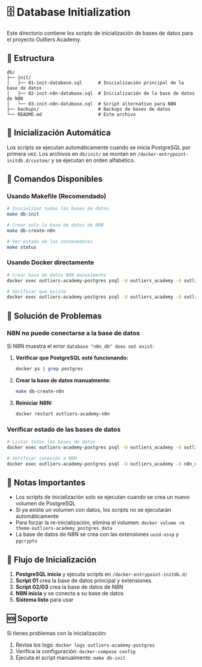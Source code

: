 # 🗄️ Database Initialization

Este directorio contiene los scripts de inicialización de bases de datos para el proyecto Outliers Academy.

## 📁 Estructura

```
db/
├── init/
│   ├── 01-init-database.sql      # Inicialización principal de la base de datos
│   ├── 02-init-n8n-database.sql  # Inicialización de la base de datos de N8N
│   └── 03-init-n8n-database.sql  # Script alternativo para N8N
├── backups/                      # Backups de bases de datos
└── README.md                     # Este archivo
```

## 🚀 Inicialización Automática

Los scripts se ejecutan automáticamente cuando se inicia PostgreSQL por primera vez. Los archivos en `db/init/` se montan en `/docker-entrypoint-initdb.d/custom/` y se ejecutan en orden alfabético.

## 🔧 Comandos Disponibles

### Usando Makefile (Recomendado)

```bash
# Inicializar todas las bases de datos
make db-init

# Crear solo la base de datos de N8N
make db-create-n8n

# Ver estado de los contenedores
make status
```

### Usando Docker directamente

```bash
# Crear base de datos N8N manualmente
docker exec outliers-academy-postgres psql -U outliers_academy -d outliers_academy_dev -c "CREATE DATABASE n8n_db;"

# Verificar que existe
docker exec outliers-academy-postgres psql -U outliers_academy -d outliers_academy_dev -c "\l" | grep n8n
```

## 🐛 Solución de Problemas

### N8N no puede conectarse a la base de datos

Si N8N muestra el error `database "n8n_db" does not exist`:

1. **Verificar que PostgreSQL esté funcionando:**
   ```bash
   docker ps | grep postgres
   ```

2. **Crear la base de datos manualmente:**
   ```bash
   make db-create-n8n
   ```

3. **Reiniciar N8N:**
   ```bash
   docker restart outliers-academy-n8n
   ```

### Verificar estado de las bases de datos

```bash
# Listar todas las bases de datos
docker exec outliers-academy-postgres psql -U outliers_academy -d outliers_academy_dev -c "\l"

# Verificar conexión a N8N
docker exec outliers-academy-postgres psql -U outliers_academy -d n8n_db -c "SELECT 1;"
```

## 📝 Notas Importantes

- Los scripts de inicialización solo se ejecutan cuando se crea un nuevo volumen de PostgreSQL
- Si ya existe un volumen con datos, los scripts no se ejecutarán automáticamente
- Para forzar la re-inicialización, elimina el volumen: `docker volume rm theme-outliers-academy_postgres_data`
- La base de datos de N8N se crea con las extensiones `uuid-ossp` y `pgcrypto`

## 🔄 Flujo de Inicialización

1. **PostgreSQL inicia** y ejecuta scripts en `/docker-entrypoint-initdb.d/`
2. **Script 01** crea la base de datos principal y extensiones
3. **Script 02/03** crea la base de datos de N8N
4. **N8N inicia** y se conecta a su base de datos
5. **Sistema listo** para usar

## 🆘 Soporte

Si tienes problemas con la inicialización:

1. Revisa los logs: `docker logs outliers-academy-postgres`
2. Verifica la configuración: `docker-compose config`
3. Ejecuta el script manualmente: `make db-init`